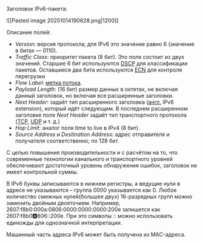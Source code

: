 Заголовок IPv6-пакета:

![[Pasted image 20251014190628.png|1200]]

Описание полей:

- _Version_: версия протокола; для IPv6 это значение равно 6 (значение в битах — 0110).
- _Traffic Class_: приоритет пакета (8 бит). Это поле состоит из двух значений. Старшие 6 бит используются [DSCP](https://ru.wikipedia.org/wiki/DSCP "DSCP") для классификации пакетов. Оставшиеся два бита используются [ECN](https://ru.wikipedia.org/wiki/Explicit_Congestion_Notification "Explicit Congestion Notification") для контроля перегрузки
- _Flow Label_: [метка потока](https://ru.wikipedia.org/wiki/IPv6#%D0%9C%D0%B5%D1%82%D0%BA%D0%B8_%D0%BF%D0%BE%D1%82%D0%BE%D0%BA%D0%BE%D0%B2 "IPv6").
- _Payload Length_: (16 бит) размер данных в октетах, не включая данный заголовок, но включая все расширенные заголовки.
- _Next Header_: задаёт тип расширенного заголовка ([англ.](https://ru.wikipedia.org/wiki/%D0%90%D0%BD%D0%B3%D0%BB%D0%B8%D0%B9%D1%81%D0%BA%D0%B8%D0%B9_%D1%8F%D0%B7%D1%8B%D0%BA "Английский язык") IPv6 extension), который идёт следующим. В последнем расширенном заголовке поле _Next Header_ задаёт тип транспортного протокола ([TCP](https://ru.wikipedia.org/wiki/TCP "TCP"), [UDP](https://ru.wikipedia.org/wiki/UDP "UDP") и т. д.)
- _Hop Limit_: аналог поля time to live в IPv4 (8 бит).
- _Source Address_ и _Destination Address_: адрес отправителя и получателя соответственно; по 128 бит.

С целью повышения производительности и с расчётом на то, что современные технологии канального и транспортного уровней обеспечивают достаточный уровень обнаружения ошибок, заголовок не имеет контрольной суммы.

В IPv6 буквы записываются в нижнем регистры, а ведущие нули в адресе не указываются – группа 0000 указывается как 0. Любое количество смежных нулей(большее двух) 16-разрядных групп можно заменить двойным двоеточием. Например, 2607:f8b0:000a:0806:0000:0000:0000:200e запишется как 2607:f8b0:a:806::200e. При это символы :: можно использовать единожды для однозначной интерпретации. 

Машинный часть адреса IPv6 может быть получена из MAC-адреса.